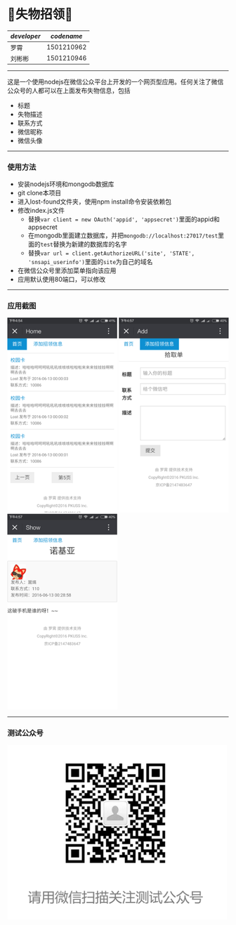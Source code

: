 # :imp:失物招领:imp:

| *developer* | *codename* |
|---|---|
|罗霄|1501210962|
|刘彬彬|1501210946|

---

这是一个使用nodejs在微信公众平台上开发的一个网页型应用。任何关注了微信公众号的人都可以在上面发布失物信息，包括

- 标题
- 失物描述
- 联系方式
- 微信昵称
- 微信头像

---

### 使用方法

- 安装nodejs环境和mongodb数据库
- git clone本项目
- 进入lost-found文件夹，使用npm install命令安装依赖包
- 修改index.js文件
  - 替换`var client = new OAuth('appid', 'appsecret')`里面的appid和appsecret
  - 在mongodb里面建立数据库，并把`mongodb://localhost:27017/test`里面的`test`替换为新建的数据库的名字
  - 替换`var url = client.getAuthorizeURL('site', 'STATE', 'snsapi_userinfo')`里面的`site`为自己的域名
- 在微信公众号里添加菜单指向该应用
- 应用默认使用80端口，可以修改

---

### 应用截图

<img src="https://raw.githubusercontent.com/lostinscau/lost-found/master/screenshots/home.png" width="250"/>
<img src="https://raw.githubusercontent.com/lostinscau/lost-found/master/screenshots/add.png" width="250"/>
<img src="https://raw.githubusercontent.com/lostinscau/lost-found/master/screenshots/show.png" width="250"/>

---

### 测试公众号

<img src="https://raw.githubusercontent.com/lostinscau/lost-found/master/screenshots/2code.png" width="500"/>
